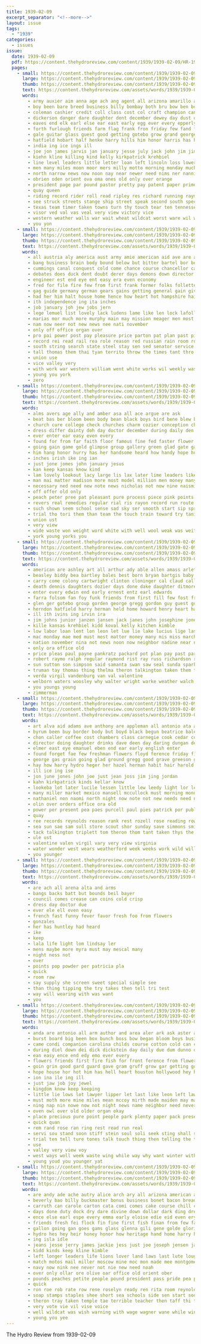```yaml
---
title: 1939-02-09
excerpt_separator: "<!--more-->"
layout: issue
tags:
  - "1939"
categories:
  - issues
issue:
  date: 1939-02-09
  pdf: https://content.thehydroreview.com/content/1939/1939-02-09/HR-1939-02-09.pdf
  pages:
    - small: https://content.thehydroreview.com/content/1939/1939-02-09/small/HR-1939-02-09-01.jpg
      large: https://content.thehydroreview.com/content/1939/1939-02-09/large/HR-1939-02-09-01.jpg
      thumb: https://content.thehydroreview.com/content/1939/1939-02-09/thumbnails/HR-1939-02-09-01.jpg
      text: https://content.thehydroreview.com/assets/words/1939/1939-02-09/HR-1939-02-09-01.txt
      words:
        - army auxier aim anna age ach ang agent all arizona amarillo alon america and angeles armstrong ary aman ask albert ago ane aid alien are aul ates abbie abraham august
        - boy been bare breed business billy bombay both bru bow ben boys bute barr beau born baby but bassler breen britton besinger bran brought buckmaster belew ber brass bry burkhalter bae bryan bunch barley berr beadle bernardino burner bouche buy badke break bell better baptist bill bring butter blaine benny bobby bank brave back bible
        - coleman cashier credit coll class cost col craft champion can cedar cash crown christ crail china close chia car cid christian coger come came curnutt cattle child cline county corn clinton colony chair call city course caddo cena cant carl church council
        - dickerson danger dare daughter dent december dewey day dust double doctor ditmore dairy dennis doble dien during dwork doll dies days
        - eaves end elk earl else ear east early egg ever every epperly
        - forth furlough friends farm flag frank fron friday few fand fairy forward from fairly front field fine floyd first francis favor felton fern for frisco fear floor furnish friendly
        - gale guitar glass guest good getting gotebo grow grand george games geen grain grandson gone greene goods governor gold grade gusta
        - hatfield hobart half henke harry hills him honor harris has hollywood heir home haye held heres hinton hydro hour hot hand had herndon heen her hide hin hundred hopewell hafer
        - india ing ice ings ill
        - joe jon james jarvis jan january jesse july jack john jim jimmy jump
        - kiehn kline killing kind kelly kirkpatrick krehbiel
        - line level leaders little letter loan left lincoln loss lower los longer leady lon law lien lee lake lions later louis last legion live land labron loye life long living large leedy
        - men many miles moon moor mers milly motto morning monday much miller matter mal more mare marshall marble mares money marie mile man miss made mary milk model members million mae mckee most march main mountain
        - north narrow news now noon nay near newer need nims ner nannie night note nephew noe new needs nett not
        - obrien oden orient ova oma ones old only over orange
        - president page par pound pastor pretty pay patent paper prime pencil pean power pic port pele per pall present part purchase plage price public pope palace people plain past
        - quay queen
        - riding record rider roll read ripley res richard running raymond rene ranch reading royal richert rossing rui reed room round rose rings ralph reps
        - see struck streets stange ship street speak second south special straight son slight seat sunda summer side silk sun station state slick seen scout such set small stinson shows sack ser stolen sincere smith sony shore saturday sat supe said scott shields staggers stay soul shell sister sherif she service school stand saw super seem strong sunday store san sorrow
        - texas team timer taken towns turn thy touch tear ten tennessee tooman topic town thet than torrance take troop talkington thousand ton tourney title tock train trip tale tom talk tickel thomas them telling the tell track till thing terrible
        - visor ved val vas veal very view victory vice
        - western weather walls war wait wheat wildcat worst ware wil worth won while work weck woolen ways will with was wife wie wind writer weatherford week want walt wild wish wars why went west weeks weight
        - you yon
    - small: https://content.thehydroreview.com/content/1939/1939-02-09/small/HR-1939-02-09-02.jpg
      large: https://content.thehydroreview.com/content/1939/1939-02-09/large/HR-1939-02-09-02.jpg
      thumb: https://content.thehydroreview.com/content/1939/1939-02-09/thumbnails/HR-1939-02-09-02.jpg
      text: https://content.thehydroreview.com/assets/words/1939/1939-02-09/HR-1939-02-09-02.txt
      words:
        - all austria aly america aust army amie american aid ave are arthur arch and
        - bang business brain body bound below but bitter bartel bor ber bush bee been bine
        - cummings canal conquest cold come chance course chancellor can center congress con current circle
        - debates does duck dent doubt derer days demons down director dash daniel der dan downs during deal drill
        - engineer est end eye ent easy era even economy
        - fred for file fire few from first frank former folks follette factor fore fuss france fewer found
        - gag guide germany german gears gains getting general gain given gov gan gee ger gas
        - had her him halt house home hence how heart hot hampshire hair helps homer has human harry hopkins high
        - ith independence ing ita inches
        - job january joh jew jobs jern
        - lege lemuel list lovely lack ludens lame like len lock lafollette level logan licking let less lish line lem left little
        - marias mor much more murphy main may mission meager men most man made mong minister many mos
        - nam now neer not new news nee nati november
        - only off office organ over
        - pro pai power post pay pleasure price parton pat plan past piece point public press pate per pees peace pass pope proper president policy
        - record rei read rail rea role reason red russian rain room road roper ready rath roof river reich rocky real
        - south string search state steel stay sen sed senator service such soon stevens signs snow seem strain show six share story shows somes seat sade sup
        - tall thomas them thai tyan territo throw the times tant thro toy tribe taken teal
        - union use
        - vice valley very
        - with work war western william went white works wil weekly washington way will world wanderer win want was
        - young you york
        - zero
    - small: https://content.thehydroreview.com/content/1939/1939-02-09/small/HR-1939-02-09-03.jpg
      large: https://content.thehydroreview.com/content/1939/1939-02-09/large/HR-1939-02-09-03.jpg
      thumb: https://content.thehydroreview.com/content/1939/1939-02-09/thumbnails/HR-1939-02-09-03.jpg
      text: https://content.thehydroreview.com/assets/words/1939/1939-02-09/HR-1939-02-09-03.txt
      words:
        - alms avers age ally and amber asa all ace argue are ask
        - beat bas ber bloom been body bean black boys bird bene blew brings but big bottle blood blue bold bring boyd best better buy below blossom
        - church cure college check churches charm cozier conception chris cotton christian cherie coins christ cates common content cold can comes canary cash care cherry cal
        - dress differ dainty doh day doctor december during daily den date
        - ever enter ear easy even every
        - found for from far faith floor famous fine fed faster flower flock flor fever flight farm faithful full fail first
        - going gain game gold glimpse group gallery green glad gate garden good goes
        - him hang honor hurry has her handsome heard how handy hope hulls had house heal helps
        - inches irish ike ing ian
        - just jone jomes john january jesus
        - kan keep kansas know kind
        - lam lovely lookout lacy large lis lax later lime leaders likely loss list live lord lay lack life links luke long like less lighten look lame love lot litter liberal lawrence left
        - man mai matter madison more most model million men money many may much mith mana missouri mere mans mas mass mono marold match must
        - necessary ned need new note news nicholas not now nine naismith
        - off offer old only
        - peach peter pree pat pleasant pure process piece pink points power pinks pop proper pear pie pot pique pray people peat per
        - revers real remedies regular rial ris rayon record run route
        - such shown seem school sense sad sky ser smooth start sip spring second sewing springfield sin susy san snow straw sliver servant stock square simple son smart soon sat silver see
        - trial tho tori them than team the touch train toward try tani taken temple tri take ties toll tian tilt tour tones tio thee
        - union ust
        - very view
        - wide waste won weight word white with well wool weak was weiter why world want wash will western weather wear warm wonder wat way
        - york young yorks you
    - small: https://content.thehydroreview.com/content/1939/1939-02-09/small/HR-1939-02-09-04.jpg
      large: https://content.thehydroreview.com/content/1939/1939-02-09/large/HR-1939-02-09-04.jpg
      thumb: https://content.thehydroreview.com/content/1939/1939-02-09/thumbnails/HR-1939-02-09-04.jpg
      text: https://content.thehydroreview.com/assets/words/1939/1939-02-09/HR-1939-02-09-04.txt
      words:
        - american are ashley art all arthur ady able allen amass arletta als age avant arkansas appleman and auxier
        - beasley biddy bea bartley bales best born bryan bartgis baby bethany business beck bos billy britton barber bank been boschert bryon brummett bob bennett boyer beulah ben bear brother bill berry boy both but
        - carry come colony cartwright clinton cloninger cal claud calle charlie claude carl can custer check caddo cost chick carver creek county curnutt cor change cordell city clarence carman cox church car
        - death dennis daughters dozier days done dake daughter ditmore delay david dick denn detweiler dayton drain dessie dan doe day dinner
        - enter every edwin end early ernest entz earl edwards
        - farra folsom fan foy funk friends from first fill few fost francis flansburg for fred faith friday full frank fee farmer far floyd froese
        - glen ger gotebo group gorden george gregg gordon guy guest gourd gress grade
        - herndon hatfield harry herman held home howard henry heart has hydro hey harrington had huss hold hearty herbert her hamons how humphrey hennessey hart
        - ill ith ivins ing irvin ira
        - jim johns junior janzen jansen jack janes john josephine jones jolly jake joe
        - kille kansas krehbiel kidd koval kelly kitchen kimble
        - low labor loan lent lon leon let lue lie lake lucius lige last lee little lay leonard land lovely lorance lunch live lookeba luck lene
        - mac monday mae med must most matter money many mis miss march missouri mound magnolia majors mean mckee montgomery man more miller members mcalester may means made
        - nation november nina not news noon now neighbor nadine near new night nice north
        - only ora office old
        - price pleas paul payne pankratz packard pot plan pay past part press pieper per pitzer power pearl pleasant post preston
        - robert raymo ralph regular raymond rist ray russ richardson roy resides rowe ruth rowan rudolph ready row robertson
        - sun sutton son simpson said samanta swan saw seal sunda sparks sund second skaggs shadow soy soon savannah service schantz station sharry sister south she spain stay sunday stock sylvester show smith saturday sophia shugart spies sons spring slagell small sterling
        - truman tay thomas thing thelma theron talkington taken them treat thu troop take thad train tor tyson terhune the
        - verda virgil vandenburg van val valentine
        - welborn waters woosley why walter wright warke weather walch whitney winter wadsworth williams with weatherford wie want wilda weeks week wild will winsor wee wilma word won was went
        - you youngs young
        - zimmerman
    - small: https://content.thehydroreview.com/content/1939/1939-02-09/small/HR-1939-02-09-05.jpg
      large: https://content.thehydroreview.com/content/1939/1939-02-09/large/HR-1939-02-09-05.jpg
      thumb: https://content.thehydroreview.com/content/1939/1939-02-09/thumbnails/HR-1939-02-09-05.jpg
      text: https://content.thehydroreview.com/assets/words/1939/1939-02-09/HR-1939-02-09-05.txt
      words:
        - art alva aid adams ave anthony are appleman all antonio ata ath age author american ask and anta auxier america armstrong
        - byrum been buy border body but boyd black begun beatrice bale best bishop bread beats beas boys bie bert boe ban bring bernardine brown baby business back bell bryan berry blue boy bill binger ben bonnie baldwin
        - chon caller coffee cost chambers class carnegie cook cedar coupe cyril chet con city came cross candy cold carney cheap christian colony cope cooley campbell christmas champlin charles church cline chick coy colo
        - director doing daughter drinks dave deen day daring dungan ded dairy done digh days debate ding
        - elmer east eye emanuel eben end ear early english enter
        - found forget fae few freshman flowers floyd ference friday finley faye fortune frame first fred fore for freeman fry fee famous from
        - george gas grain going glad ground gregg good grave greeson gong guy gray graham gotebo gourd gables grade
        - hay how harry hydro heger her hazel herman habit hair harold held had hamilton hale heap hawthorne hatfield harvey high home house hes has hinton
        - ill ice ing ise
        - jon june jones john joe just jean joss jim jing jordan
        - kahn kirkpatrick kinds kellar know
        - lookeba lot later lucile lessen little lew leedy light lor lee lincoln lay lathe last look loser like lake lane les lanning let lett learned lester
        - many miller market mexico mansell mccullock must morning mond myrtle maria marion mash monday miracle men merit mar man most marcella mountain miss money may marie much ming made members means magnolia miler marjorie march mith mine
        - nathaniel non naomi north night now note not new needs need naas never news
        - olin over orders office ora old
        - power per present pea paes purcell paul pies patrick por public plants pitzer pleasant people pent pastor pride place pillow plan pee past
        - quay
        - ree records reynolds reason rank rest rozell rose reading rowland ready roy room real regular
        - sea sun sae sam sull store scout shor sunday save simmons smith schools special student sat small sullens san station shower standard shields smiles speech service side spain seed study short ship shipp school stock see supply she second sharry such sale snow stutzman senior set speak saiki son south sand sylvester swartzendruber seven spies stockton send
        - tack talkington triplett tom theron thom tant taken thys the try thomas texas telling them trip trick then taylor
        - ule ust
        - valentine valen virgil vary very view virginia
        - water wonder west wears weatherford week weeks work wild will why went welcome write welding with woodward wyatt want words wise way waller waffle was wash wait
        - you younger
    - small: https://content.thehydroreview.com/content/1939/1939-02-09/small/HR-1939-02-09-06.jpg
      large: https://content.thehydroreview.com/content/1939/1939-02-09/large/HR-1939-02-09-06.jpg
      thumb: https://content.thehydroreview.com/content/1939/1939-02-09/thumbnails/HR-1939-02-09-06.jpg
      text: https://content.thehydroreview.com/assets/words/1939/1939-02-09/HR-1939-02-09-06.txt
      words:
        - are ach all arena alta and arms
        - bangs backs batt but bounds beil bayer
        - council comes crease can coins cold crisp
        - dress day doctor due
        - ever ele ell even easy
        - french fast funny fever favor fresh foo from flowers
        - gonzales
        - her has huntley had heard
        - ike
        - keep
        - lala life light lom lindsay ler
        - mens maybe more myra must may mescal many
        - night ness not
        - over
        - points pop powder per patricia pla
        - quick
        - room raw
        - say supply she screen sweet special simple see
        - than thing tipping the try takes then tell tri test
        - way will wearing with was want
        - you
    - small: https://content.thehydroreview.com/content/1939/1939-02-09/small/HR-1939-02-09-07.jpg
      large: https://content.thehydroreview.com/content/1939/1939-02-09/large/HR-1939-02-09-07.jpg
      thumb: https://content.thehydroreview.com/content/1939/1939-02-09/thumbnails/HR-1939-02-09-07.jpg
      text: https://content.thehydroreview.com/assets/words/1939/1939-02-09/HR-1939-02-09-07.txt
      words:
        - anda are antonio all arm author and area aler ark ask aster adams apt alert arms
        - burst board big been box bunch boss bow began bloom boys business bulk best below bee bonny better but blood barren busi brought brass body
        - came condi companion carolina childs course cotton cold can confer cal cant cause common case comes crook come chief confidential cee child
        - during diel down dei dick dickstein day daily due dum dunno dress dent dinner done days dise drew
        - ean easy ence end edy emo ever every
        - flowers friends first fire fish for front ference from flower faire
        - goin grin good gard guard gave gram gruff grow gar getting going grief grain gloria
        - hope house hor hot him has hell heart houston hollywood hey high hand health her held hall how hydro hes hold had hour hopkins hollow
        - ion ina ile ing ill
        - just jaw job joy jewel
        - kingdom know keep keeping
        - little lie lows lot lawyer lipper let last like leon left law lose large lovely likely lake lay look later live low
        - must moth more mine miles mean mccoy mirth made maiden may main march most means man marry
        - ning nap nin nowe now not night news name neighbor need never north nose notice ness novel
        - oven owl over old older organ okay
        - place precious pure point people park plenty paper pack present pro proper part per pere
        - quick quan
        - rem rand rose ran ring rest read run real
        - servi sou stand soon stiff stein soul soli seek sting shall shock square said seeds she saad stratten sol song sleep spray say set still stant silk seem san stands switch sour see special spanish service servant such south swift samuel supply sion
        - trial ten tell ture tones talk touch thing then telling the ted trom top title trip too tay tips turn tale tain them texas tate taken
        - use
        - valley very view voy
        - west ways woll week waste wing while way why want winter with warns wear was wait well wanta wit
        - young youd you younger yat
    - small: https://content.thehydroreview.com/content/1939/1939-02-09/small/HR-1939-02-09-08.jpg
      large: https://content.thehydroreview.com/content/1939/1939-02-09/large/HR-1939-02-09-08.jpg
      thumb: https://content.thehydroreview.com/content/1939/1939-02-09/thumbnails/HR-1939-02-09-08.jpg
      text: https://content.thehydroreview.com/assets/words/1939/1939-02-09/HR-1939-02-09-08.txt
      words:
        - are andy ade ache autry alice arch ary all arizona american abraham als america and ard
        - beverly bao billy buckmaster bonus business bonet bacon bread billion boat beans been billions back bear begin boys bein bara bank birth balance blue brite bobby board bran breed beg bell boy but boon bost butt berlin babe bee bose butter bart bice box
        - carruth can carole carton cata comi comes cake course chill capes cons county council counts carolyn content cones coe coffee chance come clock chain city corn cine canes
        - days done duty dock dry dare divine down dollar dark ding drew desire duck does deol
        - ence else earl espe every emma early eloise edie eid even ery easter ervine eng eich ever eff
        - friends fresh fei flock fin fine first fish finan from few fall flakes feast fee fie for fargo fleet favors front friday
        - gallon going gan goes gams glass glenna gili gene golde gloria grapes gave greene glad grow georgy greet generous
        - hydro hes hey heir honey honor how heritage hand home harry her has him hour hae henke high hing had han hon hee hawk hone
        - ing isla idle
        - jeans jesse jerry james jackie jess just joe joseph jensen janice johnston jack john
        - kidd kinds keep kline kimble
        - left longer leaders life lions lover land laws last lute loughlin large llama letter living laa lard light long litle lincoln learned less learn likely linen labor litt
        - match motos mail miller moscow mine moc mon made mee montgomery men man much marriage maybe many minster major med meal miss more money martha morale most must mark
        - navy now nink nee never not nie new need noah
        - over only ollar ore olive oar office old orient ober
        - pounds peaches petite people pound president pass pride pea present peo pais power per priest pace prow page pay pic pure pak place pinney pile pick persona perch prairie pon
        - quick
        - ron roe rob rate row rene roselyn ready ren rita room reynolds roosevelt red rich radio richard record roy ret rice real rome rosie
        - soap stamps staples shee short sea schools side sen start soon sal soda saturday school seas said sares season see sickles silver she sow sandra sat settle sunray seer stores saad sutton scout spies sik small salute sugar such stange sunshine
        - theron tray taken temple tae terrible teacher then taff thi thomas ted than the them tap tess tra toth town tien tees tea times table tyrone tho tok tell thon tee
        - very vote vie vil vise voice
        - well wildcat was wish warning with wage wagner wane while wind winter watch went way why wes work weather wanda weeks working will waiters world
        - young you yee
---
```


The Hydro Review from 1939-02-09

<!--more-->

